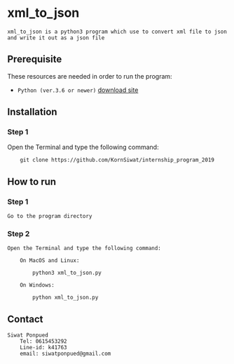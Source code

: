 # xml_to_json 

    xml_to_json is a python3 program which use to convert xml file to json and write it out as a json file

## Prerequisite

These resources are needed in order to run the program:

- `Python (ver.3.6 or newer)` [download site](https://www.python.org/downloads/)

## Installation

### Step 1

Open the Terminal and type the following command:

        git clone https://github.com/KornSiwat/internship_program_2019

## How to run

### Step 1

    Go to the program directory

### Step 2

    Open the Terminal and type the following command:

        On MacOS and Linux:

            python3 xml_to_json.py

        On Windows:

            python xml_to_json.py

## Contact

    Siwat Ponpued
        Tel: 0615453292
        Line-id: k41763
        email: siwatponpued@gmail.com

    


